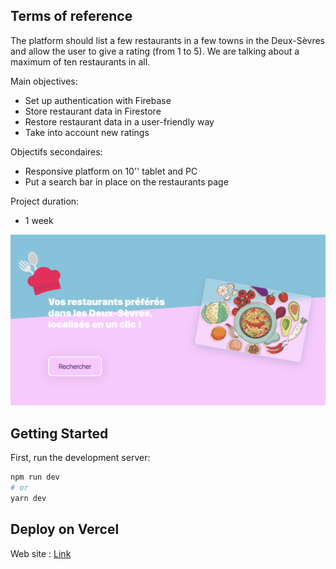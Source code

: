 ## Terms of reference

The platform should list a few restaurants in a few towns in the Deux-Sèvres and allow the user to give a rating (from 1 to 5). We are talking about a maximum of ten restaurants in all.

Main objectives:

- Set up authentication with Firebase
- Store restaurant data in Firestore
- Restore restaurant data in a user-friendly way
- Take into account new ratings

Objectifs secondaires:

- Responsive platform on 10'' tablet and PC
- Put a search bar in place on the restaurants page

Project duration:

- 1 week

![Web Site](public/images/capture.png)

## Getting Started

First, run the development server:

```bash
npm run dev
# or
yarn dev
```

## Deploy on Vercel

Web site : [Link](https://restaurant-deux-sevres.vercel.app/)
